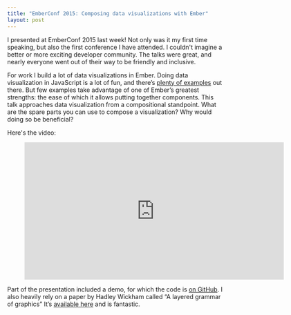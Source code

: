 ```yaml
---
title: "EmberConf 2015: Composing data visualizations with Ember"
layout: post
---
```


I presented at EmberConf 2015 last week! Not only was it my first time speaking, but also the first conference I have attended. I couldn't imagine a better or more exciting developer community. The talks were great, and nearly everyone went out of their way to be friendly and inclusive.

For work I build a lot of data visualizations in Ember. Doing data visualization in JavaScript is a lot of fun, and there’s [plenty of examples][2] out there. But few examples take advantage of one of Ember’s greatest strengths: the ease of which it allows putting together components. This talk approaches data visualization from a compositional standpoint. What are the spare parts you can use to compose a visualization? Why would doing so be beneficial?

Here's the video:

<figure>
    <iframe width="600" height="318" src="https://www.youtube-nocookie.com/embed/J-LpgGqyxcI?rel=0" frameborder="0" allowfullscreen></iframe>
</figure>

<figure>
    <script async class="speakerdeck-embed" data-id="8f3bada23d084c219eb4c44353ccee7f" data-ratio="1.33333333333333" src="//speakerdeck.com/assets/embed.js"></script>
</figure>

Part of the presentation included a demo, for which the code is [on GitHub][0]. I also heavily rely on a paper by Hadley Wickham called “A layered grammar of graphics” It’s [available here][1] and is fantastic.

[0]: https://github.com/chnn/composing-graphics
[1]: http://vita.had.co.nz/papers/layered-grammar.html
[2]: https://github.com/mbostock/d3/wiki/Gallery
